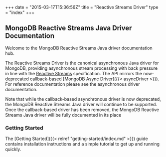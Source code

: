 +++
date = "2015-03-17T15:36:56Z"
title = "Reactive Streams Driver"
type = "index"
+++

## MongoDB Reactive Streams Java Driver Documentation

Welcome to the MongoDB Reactive Streams Java driver documentation hub.

The Reactive Streams Driver is the canonical asynchronous Java driver for MongoDB, providing asynchronous stream processing with back 
pressure in line with the [Reactive Streams](http://www.reactive-streams.org/) specification. The API mirrors the now-deprecated 
callback-based [MongoDB Async Driver]({{< asyncDriver >}}). For reference documentation please see the asynchronous driver documentation.

Note that while the callback-based asynchronous driver is now deprecated, the MongoDB Reactive Streams Java
driver will continue to be supported. Once the callback-based driver has been removed, the MongoDB Reactive Streams Java
driver will be fully documented in its place

### Getting Started

The [Getting Started]({{< relref "getting-started/index.md" >}}) guide contains installation instructions
and a simple tutorial to get up  and running quickly.

